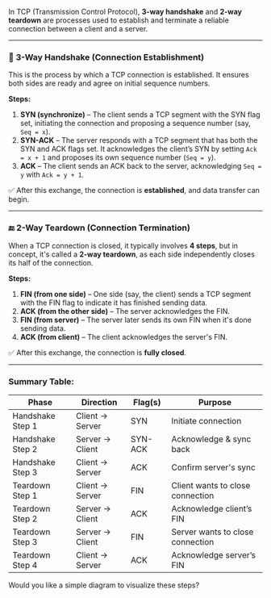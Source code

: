 In TCP (Transmission Control Protocol), **3-way handshake** and **2-way teardown** are processes used to establish and terminate a reliable connection between a client and a server.

---

### 🔁 **3-Way Handshake (Connection Establishment)**

This is the process by which a TCP connection is established. It ensures both sides are ready and agree on initial sequence numbers.

**Steps:**

1. **SYN (synchronize)** – The client sends a TCP segment with the SYN flag set, initiating the connection and proposing a sequence number (say, `Seq = x`).
2. **SYN-ACK** – The server responds with a TCP segment that has both the SYN and ACK flags set. It acknowledges the client’s SYN by setting `Ack = x + 1` and proposes its own sequence number (`Seq = y`).
3. **ACK** – The client sends an ACK back to the server, acknowledging `Seq = y` with `Ack = y + 1`.

✅ After this exchange, the connection is **established**, and data transfer can begin.

---

### 🔚 **2-Way Teardown (Connection Termination)**

When a TCP connection is closed, it typically involves **4 steps**, but in concept, it's called a **2-way teardown**, as each side independently closes its half of the connection.

**Steps:**

1. **FIN (from one side)** – One side (say, the client) sends a TCP segment with the FIN flag to indicate it has finished sending data.
2. **ACK (from the other side)** – The server acknowledges the FIN.
3. **FIN (from server)** – The server later sends its own FIN when it's done sending data.
4. **ACK (from client)** – The client acknowledges the server's FIN.

✅ After this exchange, the connection is **fully closed**.

---

### Summary Table:

|Phase|Direction|Flag(s)|Purpose|
|---|---|---|---|
|Handshake Step 1|Client → Server|SYN|Initiate connection|
|Handshake Step 2|Server → Client|SYN-ACK|Acknowledge & sync back|
|Handshake Step 3|Client → Server|ACK|Confirm server's sync|
|Teardown Step 1|Client → Server|FIN|Client wants to close connection|
|Teardown Step 2|Server → Client|ACK|Acknowledge client’s FIN|
|Teardown Step 3|Server → Client|FIN|Server wants to close connection|
|Teardown Step 4|Client → Server|ACK|Acknowledge server’s FIN|

Would you like a simple diagram to visualize these steps?